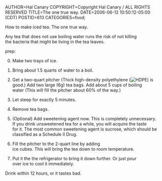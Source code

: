 AUTHOR=Hal Canary
COPYRIGHT=Copyright Hal Canary / ALL RIGHTS RESERVED
TITLE=The one true way.
DATE=2006-06-12 10:50:12-05:00 (CDT)
POSTID=613
CATEGORIES=food;

How to make iced tea. The one true way.

Any tea that does not use boiling water runs the risk of not killing  
the bacteria that might be living in the tea leaves.

prep:

0. Make two trays of ice.

1. Bring about 1.5 quarts of water to a boil.

2. Get a two-quart pitcher (Thick high-density polyethylene
(![HDPE](/images/50px-Recycle-resin-logos-lr_02.png)) is  
good.) Add two large (6g) tea bags. Add about 5 cups of boiling  
water (This will fill the pitcher about 60% of the way.)

3. Let steep for exactly 5 minutes.

4. Remove tea bags.

4. (Optional) Add sweetening agent now. This is completely unnecessary.  
If you drink unsweetened tea for a while, you will acquire the taste  
for it. The most common sweetening agent is sucrose, which should be  
classified as a Schedule II Drug.

5. Fill the pitcher to the 2-quart line by adding  
ice cubes. This will bring the tea down to room temperature.

6. Put it the the refrigerator to bring it down further. Or just pour  
over ice to cool it immediately.

Drink within 12 hours, or it tastes bad.
